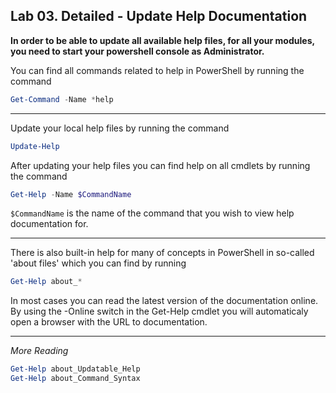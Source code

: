 ## Lab 03. Detailed - Update Help Documentation

**In order to be able to update all available help files, for all your modules, you need to start your powershell console as Administrator.**

You can find all commands related to help in PowerShell by running the command

```Powershell
Get-Command -Name *help
```

---

Update your local help files by running the command

```Powershell
Update-Help
```

After updating your help files you can find help on all cmdlets by running the command

```Powershell
Get-Help -Name $CommandName
```

`$CommandName` is the name of the command that you wish to view help documentation for.

---

There is also built-in help for many of concepts in PowerShell in so-called 'about files' which you can find by running

```PowerShell
Get-Help about_*
```

In most cases you can read the latest version of the documentation online. By using the -Online switch in the Get-Help cmdlet you will automaticaly open a browser with the URL to documentation.

---

*More Reading*

```Powershell
Get-Help about_Updatable_Help
Get-Help about_Command_Syntax
```
